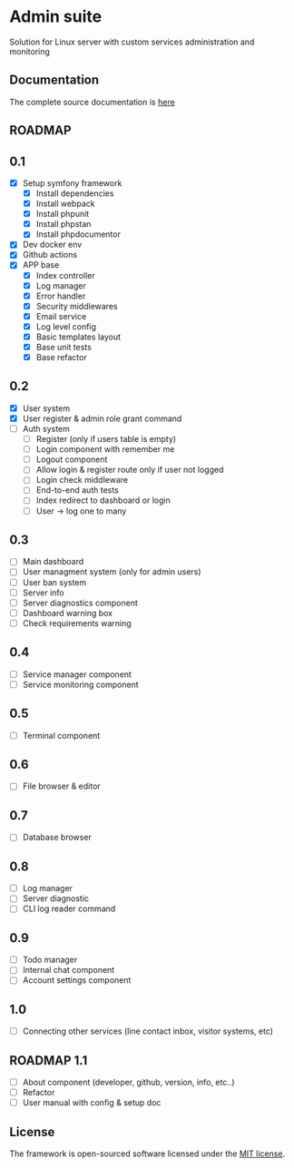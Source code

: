 # Admin suite
Solution for Linux server with custom services administration and monitoring

## Documentation
The complete source documentation is [here](https://lordbecvold.github.io/admin-suite/)

## ROADMAP
## 0.1
- [X] Setup symfony framework
    - [X] Install dependencies
    - [X] Install webpack
    - [X] Install phpunit
    - [X] Install phpstan
    - [X] Install phpdocumentor
- [X] Dev docker env
- [X] Github actions
- [X] APP base
    - [X] Index controller
    - [X] Log manager
    - [X] Error handler
    - [X] Security middlewares
    - [X] Email service
    - [X] Log level config
    - [X] Basic templates layout
    - [X] Base unit tests
    - [X] Base refactor

## 0.2
- [X] User system
- [X] User register & admin role grant command
- [ ] Auth system
    - [ ] Register (only if users table is empty)
    - [ ] Login component with remember me
    - [ ] Logout component
    - [ ] Allow login & register route only if user not logged
    - [ ] Login check middleware
    - [ ] End-to-end auth tests
    - [ ] Index redirect to dashboard or login
    - [ ] User -> log one to many

## 0.3
- [ ] Main dashboard
- [ ] User managment system (only for admin users)
- [ ] User ban system
- [ ] Server info
- [ ] Server diagnostics component
- [ ] Dashboard warning box
- [ ] Check requirements warning

## 0.4
- [ ] Service manager component
- [ ] Service monitoring component

## 0.5
- [ ] Terminal component

## 0.6
- [ ] File browser & editor

## 0.7
- [ ] Database browser

## 0.8
- [ ] Log manager
- [ ] Server diagnostic
- [ ] CLI log reader command

## 0.9
- [ ] Todo manager
- [ ] Internal chat component
- [ ] Account settings component

## 1.0
- [ ] Connecting other services (line contact inbox, visitor systems, etc)

## ROADMAP 1.1
- [ ] About component (developer, github, version, info, etc..)
- [ ] Refactor
- [ ] User manual with config & setup doc

## License
The framework is open-sourced software licensed under the [MIT license](https://opensource.org/licenses/MIT).
